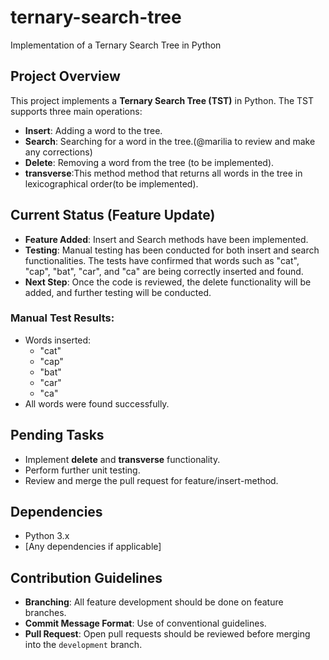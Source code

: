 # ternary-search-tree
Implementation of a Ternary Search Tree in Python

## Project Overview
This project implements a **Ternary Search Tree (TST)** in Python. The TST supports three main operations:
- **Insert**: Adding a word to the tree.
- **Search**: Searching for a word in the tree.(@marilia to review and make any corrections)
- **Delete**: Removing a word from the tree (to be implemented).
- **transverse**:This method method that returns all words in the tree in lexicographical order(to be implemented).

## Current Status (Feature Update)
- **Feature Added**: Insert and Search methods have been implemented.
- **Testing**: Manual testing has been conducted for both insert and search functionalities. The tests have confirmed that words such as "cat", "cap", "bat", "car", and "ca" are being correctly inserted and found.
- **Next Step**: Once the code is reviewed, the delete functionality will be added, and further testing will be conducted.

### Manual Test Results:
- Words inserted: 
  - "cat"
  - "cap"
  - "bat"
  - "car"
  - "ca"
- All words were found successfully.

## Pending Tasks
- Implement **delete** and **transverse** functionality.
- Perform further unit testing.
- Review and merge the pull request for feature/insert-method.

## Dependencies
- Python 3.x
- [Any dependencies if applicable]

## Contribution Guidelines
- **Branching**: All feature development should be done on feature branches.
- **Commit Message Format**: Use of conventional guidelines.
- **Pull Request**: Open pull requests should be reviewed before merging into the `development` branch.



